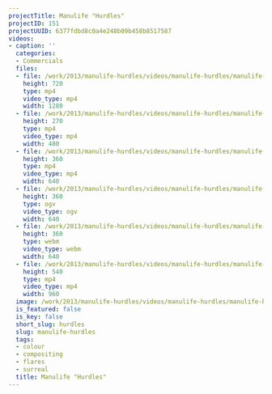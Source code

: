 ```yaml
---
projectTitle: Manulife "Hurdles"
projectID: 151
projectUUID: 6377fdbd8c0a4e248b09b458b8517587
videos:
- caption: ''
  categories:
  - Commercials
  files:
  - file: /work/2013/manulife-hurdles/videos/manulife-hurdles/manulife-hurdles-1280x720.mp4
    height: 720
    type: mp4
    video_type: mp4
    width: 1280
  - file: /work/2013/manulife-hurdles/videos/manulife-hurdles/manulife-hurdles-480x270.mp4
    height: 270
    type: mp4
    video_type: mp4
    width: 480
  - file: /work/2013/manulife-hurdles/videos/manulife-hurdles/manulife-hurdles-640x360.mp4
    height: 360
    type: mp4
    video_type: mp4
    width: 640
  - file: /work/2013/manulife-hurdles/videos/manulife-hurdles/manulife-hurdles-640x360.ogv
    height: 360
    type: ogv
    video_type: ogv
    width: 640
  - file: /work/2013/manulife-hurdles/videos/manulife-hurdles/manulife-hurdles-640x360.webm
    height: 360
    type: webm
    video_type: webm
    width: 640
  - file: /work/2013/manulife-hurdles/videos/manulife-hurdles/manulife-hurdles-960x540.mp4
    height: 540
    type: mp4
    video_type: mp4
    width: 960
  image: /work/2013/manulife-hurdles/videos/manulife-hurdles/manulife-hurdles.001.jpg
  is_featured: false
  is_key: false
  short_slug: hurdles
  slug: manulife-hurdles
  tags:
  - colour
  - compositing
  - flares
  - surreal
  title: Manulife "Hurdles"
---
```

